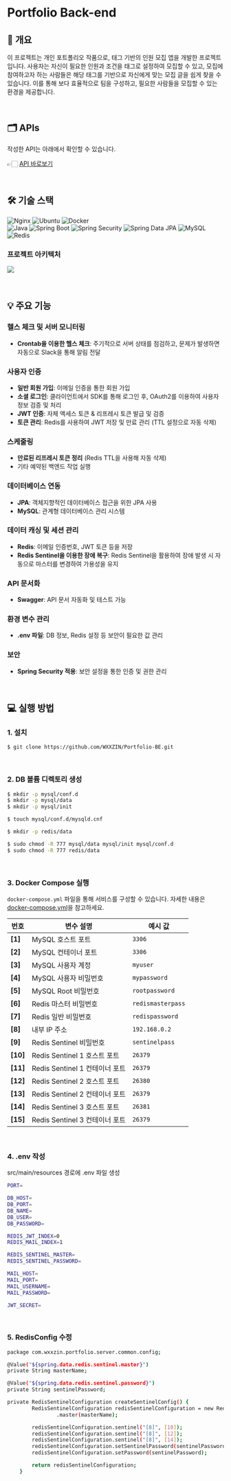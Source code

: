 # Portfolio Back-end

## 📝 개요

이 프로젝트는 개인 포트폴리오 작품으로, 태그 기반의 인원 모집 앱을 개발한 프로젝트입니다. 사용자는 자신이 필요한 인원과 조건을 태그로 설정하여 모집할 수 있고, 모집에 참여하고자 하는 사람들은 해당 태그를 기반으로 자신에게 맞는 모집 글을 쉽게 찾을 수 있습니다. 이를 통해 보다 효율적으로 팀을 구성하고, 필요한 사람들을 모집할 수 있는 환경을 제공합니다.

<br />

## 🗂️ APIs
작성한 API는 아래에서 확인할 수 있습니다.

👉🏻 [API 바로보기](https://api.wxxzin.org/swagger-ui/index.html#/)

<br />

## 🛠 기술 스택

![Nginx](https://img.shields.io/badge/Nginx-009639?logo=nginx&logoColor=white&style=for-the-badge)
![Ubuntu](https://img.shields.io/badge/Ubuntu-E95420?style=for-the-badge&logo=Ubuntu&logoColor=white)
![Docker](https://img.shields.io/badge/docker-257bd6?style=for-the-badge&logo=docker&logoColor=white)
<br />
![Java](https://img.shields.io/badge/Java-ED8B00?style=for-the-badge&logo=openjdk&logoColor=white)
![Spring Boot](https://img.shields.io/badge/SpringBoot-6DB33F?style=for-the-badge&logo=Spring&logoColor=white)
![Spring Security](https://img.shields.io/badge/Spring%20Security-6DB33F?style=for-the-badge&logo=springsecurity&logoColor=white)
![Spring Data JPA](https://img.shields.io/badge/Spring_data_jpa-6DB33F?style=for-the-badge&logo=SpringSecurity&logoColor=white)
![MySQL](https://img.shields.io/badge/MySQL-4479A1?style=for-the-badge&logo=mysql&logoColor=white)
![Redis](https://img.shields.io/badge/Redis-DC382D?style=for-the-badge&logo=redis&logoColor=white)
<br />

### 프로젝트 아키텍처
![](https://github.com/user-attachments/assets/a58aaae9-bebe-47f7-8cb4-12f70c2be54a)

<br />

## 💡 주요 기능
### 헬스 체크 및 서버 모니터링
- **Crontab을 이용한 헬스 체크**: 주기적으로 서버 상태를 점검하고, 문제가 발생하면 자동으로 Slack을 통해 알림 전달

### 사용자 인증  
- **일반 회원 가입**: 이메일 인증을 통한 회원 가입  
- **소셜 로그인**: 클라이언트에서 SDK를 통해 로그인 후, OAuth2를 이용하여 사용자 정보 검증 및 처리  
- **JWT 인증**: 자체 액세스 토큰 & 리프레시 토큰 발급 및 검증  
- **토큰 관리**: Redis를 사용하여 JWT 저장 및 만료 관리 (TTL 설정으로 자동 삭제)  

### 스케줄링  
- **만료된 리프레시 토큰 정리** (Redis TTL을 사용해 자동 삭제)  
- 기타 예약된 백엔드 작업 실행  

### 데이터베이스 연동  
- **JPA**: 객체지향적인 데이터베이스 접근을 위한 JPA 사용  
- **MySQL**: 관계형 데이터베이스 관리 시스템  

### 데이터 캐싱 및 세션 관리
- **Redis**: 이메일 인증번호, JWT 토큰 등을 저장  
- **Redis Sentinel을 이용한 장애 복구**: Redis Sentinel을 활용하여 장애 발생 시 자동으로 마스터를 변경하여 가용성을 유지 

### API 문서화  
- **Swagger**: API 문서 자동화 및 테스트 가능  

### 환경 변수 관리  
- **.env 파일**: DB 정보, Redis 설정 등 보안이 필요한 값 관리  

### 보안  
- **Spring Security 적용**: 보안 설정을 통한 인증 및 권한 관리 

<br />

## 💻 실행 방법

### 1. **설치**

```bash
$ git clone https://github.com/WXXZIN/Portfolio-BE.git
```

<br />

### 2. **DB 볼륨 디렉토리 생성**

```bash
$ mkdir -p mysql/conf.d
$ mkdir -p mysql/data
$ mkdir -p mysql/init

$ touch mysql/conf.d/mysqld.cnf

$ mkdir -p redis/data

$ sudo chmod -R 777 mysql/data mysql/init mysql/conf.d
$ sudo chmod -R 777 redis/data
```

<br />

### 3. **Docker Compose 실행**
`docker-compose.yml` 파일을 통해 서비스를 구성할 수 있습니다. 자세한 내용은 [docker-compose.yml](https://bony-spell-7d4.notion.site/Portfolio-DB-docker-compose-1a67f240b10580e98446f1251ec3de3b)을 참고하세요.

| 번호  | 변수 설명                      | 예시 값|
|------|------------------------------|--------------------|
| **[1]**  | MySQL 호스트 포트              | `3306` |
| **[2]**  | MySQL 컨테이너 포트           | `3306` |
| **[3]**  | MySQL 사용자 계정             | `myuser` |
| **[4]**  | MySQL 사용자 비밀번호         | `mypassword` |
| **[5]**  | MySQL Root 비밀번호          | `rootpassword` |
| **[6]**  | Redis 마스터 비밀번호         | `redismasterpass` |
| **[7]**  | Redis 일반 비밀번호           | `redispassword` |
| **[8]**  | 내부 IP 주소                 | `192.168.0.2` |
| **[9]**  | Redis Sentinel 비밀번호       | `sentinelpass` |
| **[10]** | Redis Sentinel 1 호스트 포트  | `26379` |
| **[11]** | Redis Sentinel 1 컨테이너 포트 | `26379` |
| **[12]** | Redis Sentinel 2 호스트 포트  | `26380` |
| **[13]** | Redis Sentinel 2 컨테이너 포트 | `26379` |
| **[14]** | Redis Sentinel 3 호스트 포트  | `26381` |
| **[15]** | Redis Sentinel 3 컨테이너 포트 | `26379` |

<br />

### 4. **.env 작성**
src/main/resources 경로에 .env 파일 생성

```bash
PORT=

DB_HOST=
DB_PORT=
DB_NAME=
DB_USER=
DB_PASSWORD=

REDIS_JWT_INDEX=0
REDIS_MAIL_INDEX=1

REDIS_SENTINEL_MASTER=
REDIS_SENTINEL_PASSWORD=

MAIL_HOST=
MAIL_PORT=
MAIL_USERNAME=
MAIL_PASSWORD=

JWT_SECRET=
```

<br />

### 5. **RedisConfig 수정**
```bash
package com.wxxzin.portfolio.server.common.config;

@Value("${spring.data.redis.sentinel.master}")
private String masterName;

@Value("${spring.data.redis.sentinel.password}")
private String sentinelPassword;

private RedisSentinelConfiguration createSentinelConfig() {
        RedisSentinelConfiguration redisSentinelConfiguration = new RedisSentinelConfiguration()
                .master(masterName);

        redisSentinelConfiguration.sentinel("[8]", [10]);
        redisSentinelConfiguration.sentinel("[8]", [12]);
        redisSentinelConfiguration.sentinel("[8]", [14]);
        redisSentinelConfiguration.setSentinelPassword(sentinelPassword);
        redisSentinelConfiguration.setPassword(sentinelPassword);

        return redisSentinelConfiguration;
    }
```
